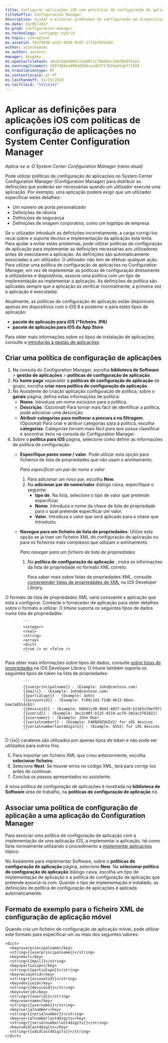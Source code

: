 ```yaml
---
title: Configurar aplicações iOS com políticas de configuração de aplicação
titleSuffix: Configuration Manager
description: Ajudar a eliminar problemas de configuração em dispositivos com iOS 8 ou posterior ao implementar políticas de configuração de aplicações aos utilizadores antes de executarem aplicações.
ms.date: 03/05/2017
ms.prod: configuration-manager
ms.technology: configmgr-hybrid
ms.topic: conceptual
ms.assetid: f0a78038-ea22-4826-9c07-1771b7dd2e8d
author: aczechowski
ms.author: aaroncz
manager: dougeby
ms.openlocfilehash: a0a5cb6e609912a280f1cf0608ec298f860fe2e2
ms.sourcegitcommit: 2687489aa409a050dcacd67f17b3dad3ab7f1804
ms.translationtype: MT
ms.contentlocale: pt-PT
ms.lasthandoff: 01/15/2019
ms.locfileid: "54316342"
---
```

# <a name="apply-settings-to-ios-apps-with-app-configuration-policies-in-system-center-configuration-manager"></a>Aplicar as definições para aplicações iOS com políticas de configuração de aplicações no System Center Configuration Manager

*Aplica-se a: O System Center Configuration Manager (ramo atual)*


Pode utilizar políticas de configuração de aplicações no System Center Configuration Manager (Configuration Manager) para distribuir as definições que poderão ser necessárias quando um utilizador executa uma aplicação. Por exemplo, uma aplicação poderá exigir que um utilizador especificar estes detalhes:
- Um número de porta personalizado
- Definições de idioma
- Definições de segurança
- Definições de imagem corporativa, como um logótipo de empresa

Se o utilizador introduzir as definições incorretamente, a carga corrigi-los recai sobre o suporte técnico e implementação da aplicação está lenta.
Para ajudar a evitar estes problemas, pode utilizar políticas de configuração de aplicação para implementar as definições necessárias aos utilizadores antes de executarem a aplicação. As definições são automaticamente associadas a um utilizador. O utilizador não tem de efetuar qualquer ação.
Para utilizar uma política de configuração de aplicações no Configuration Manager, em vez de implementar as políticas de configuração diretamente a utilizadores e dispositivos, associe uma política com um tipo de implementação ao implementar a aplicação. As definições de política são aplicadas sempre que a aplicação as verificar (normalmente, a primeira vez a aplicação é executada).

Atualmente, as políticas de configuração de aplicação estão disponíveis apenas em dispositivos com o iOS 8 e posterior e para estes tipos de aplicação:

- **pacote de aplicação para iOS (\*ficheiro. IPA)**
- **pacote de aplicação para iOS da App Store**

Para obter mais informações sobre os tipos de instalação de aplicações, consulte a [introdução à gestão de aplicações](/sccm/apps/understand/introduction-to-application-management).

## <a name="create-an-app-configuration-policy"></a>Criar uma política de configuração de aplicações

1. Na consola do Configuration Manager, escolha **biblioteca de Software** > **gestão de aplicações** > **políticas de configuração de aplicação**.
2. Na **home page** separador a **políticas de configuração de aplicação** de grupo, escolha **criar nova política de configuração de aplicação**.
3. No Assistente de criação aplicação configuração de política, sobre o **gerais** página, defina estas informações de política:
   - **Nome**. Introduza um nome exclusivo para a política.
   - **Descrição**. (Opcional) Para tornar mais fácil de identificar a política, pode adicionar uma descrição.
   - **Atribuir categorias para melhorar a procura e na filtragem**. (Opcional) Para criar e atribuir categorias para a política, escolha **categorias**. Categorias tornam mais fácil para que possa classificar e encontrar itens na consola do Configuration Manager.
4. Sobre o **política para iOS** página, selecione como definir as informações de política de configuração:
   - **Especifique pares nome / valor**. Pode utilizar esta opção para ficheiros de lista de propriedades que não usam o aninhamento.

      *Para especificar um par de nome e valor*
        1. Para adicionar um novo par, escolha **New**.
        2. Na **adicionar par de nome/valor** diálogo caixa, especifique o seguinte:
            - **tipo de**. Na lista, selecione o tipo de valor que pretende especificar.
            - **Nome**. Introduza o nome da chave de lista de propriedade para o qual pretende especificar um valor.
            - **Valor**. Introduza o valor que será aplicado para a chave que introduziu.

   - **Navegue para um ficheiro de lista de propriedades**. Utilize esta opção se já tiver um ficheiro XML de configuração de aplicação ou para os ficheiros mais complexos que utilizam o aninhamento.

     *Para navegar para um ficheiro de lista de propriedades*

     1. Na **política de configuração de aplicação** , insira as informações da lista de propriedade no formato XML correto.

        Para saber mais sobre listas de propriedades XML, consulte [compreender listas de propriedades de XML](https://developer.apple.com/library/ios/documentation/Cocoa/Conceptual/PropertyLists/UnderstandXMLPlist/UnderstandXMLPlist.html) na iOS Developer Library.

O formato de lista de propriedades XML varia consoante a aplicação que está a configurar. Contacte o fornecedor de aplicação para obter detalhes sobre o formato a utilizar.
O Intune suporta os seguintes tipos de dados numa lista de propriedades:
            
            ```
            <integer>
            <real>
            <string>
            <array>
            <dict>
            <true /> or <false />
            ```
Para obter mais informações sobre tipos de dados, consulte [sobre listas de propriedades](https://developer.apple.com/library/content/documentation/Cocoa/Conceptual/PropertyLists/AboutPropertyLists/AboutPropertyLists.html) na iOS Developer Library.
O Intune também suporta os seguintes tipos de token na lista de propriedades:
            
            ```
            {{userprincipalname}} - (Example: John@contoso.com)
            {{mail}} - (Example: John@contoso.com)
            {{partialupn}} - (Example: John)
            {{accountid}} - (Example: fc0dc142-71d8-4b12-bbea-bae2a8514c81)
            {{deviceid}} - (Example: b9841cd9-9843-405f-be28-b2265c59ef97)
            {{userid}} - (Example: 3ec2c00f-b125-4519-acf0-302ac3761822)
            {{username}} - (Example: John Doe)
            {{serialnumber}} - (Example: F4KN99ZUG5V2) for iOS devices
            {{serialnumberlast4digits}} - (Example: G5V2) for iOS devices
            ```

O {{e}} carateres são utilizados por apenas tipos de token e não pode ser utilizados para outros fins.
            
5. Para importar um ficheiro XML que criou anteriormente, escolha **selecionar ficheiro**.
6. Selecione **Next**. Se houver erros no código XML, terá para corrigi-los antes de continuar.
7. Conclua os passos apresentados no assistente.

A nova política de configuração de aplicações é mostrada na **biblioteca de Software** área de trabalho, na **políticas de configuração de aplicação** nó.

## <a name="associate-an-app-configuration-policy-with-a-configuration-manager-application"></a>Associar uma política de configuração de aplicação a uma aplicação do Configuration Manager

Para associar uma política de configuração de aplicação com a implementação de uma aplicação iOS, a implementar a aplicação, tal como faria normalmente utilizando o procedimento a [implementar aplicações](/sccm/apps/deploy-use/deploy-applications) tópico.

No Assistente para implementar Software, sobre o **políticas de configuração de aplicação** página, selecione **New**. Na **selecionar política de configuração de aplicação** diálogo caixa, escolha um tipo de implementação de aplicação e a política de configuração de aplicação que pretende associá-la com.
Quando o tipo de implementação é instalado, as definições de política de configuração de aplicações é aplicada automaticamente.

## <a name="example-format-for-the-mobile-app-configuration-xml-file"></a>Formato de exemplo para o ficheiro XML de configuração de aplicação móvel

Quando cria um ficheiro de configuração de aplicação móvel, pode utilizar este formato para especificar um ou mais dos seguintes valores:

```
<dict>
  <key>userprincipalname</key>
  <string>{{userprincipalname}}</string>
  <key>mail</key>
  <string>{{mail}}</string>
  <key>partialupn</key>
  <string>{{partialupn}}</string>
  <key>accountid</key>
  <string>{{accountid}}</string>
  <key>deviceid</key>
  <string>{{deviceid}}</string>
  <key>userid</key>
  <string>{{userid}}</string>
  <key>username</key>
  <string>{{username}}</string>
  <key>serialnumber</key>
  <string>{{serialnumber}}</string>
  <key>serialnumberlast4digits</key>
  <string>{{serialnumberlast4digits}}</string>
  <key>udidlast4digits</key>
  <string>{{udidlast4digits}}</string>
</dict>
```
